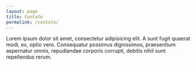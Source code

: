 ```yaml
---
layout: page
title: Contato
permalink: /contato/
---
```


Lorem ipsum dolor sit amet, consectetur adipisicing elit. A sunt fugit quaerat modi, ex, optio vero. Consequatur possimus dignissimos, praesentium aspernatur omnis, repudiandae corporis corrupti, debitis nihil sunt repellendus rerum.